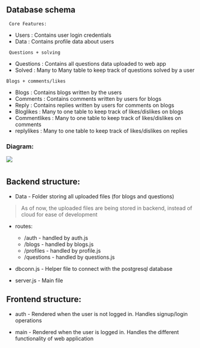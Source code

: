 
## Database schema
` Core Features:`
* Users     : Contains user login credentials
* Data      : Contains profile data about users

` Questions + solving`
* Questions : Contains all questions data uploaded to web app
* Solved    : Many to Many table to keep track of questions solved by a user

`Blogs + comments/likes`
* Blogs     : Contains blogs written by the users
* Comments  : Contains comments written by users for blogs
* Reply     : Contains replies written by users for comments on blogs
* Bloglikes : Many to one table to keep track of likes/dislikes on blogs
* Commentlikes : Many to one table to keep track of likes/dislikes on comments
* replylikes : Many to one table to keep track of likes/dislikes on replies

### Diagram:

<img src = "./schema.png"/>

#

## Backend structure:

* Data - Folder storing all uploaded files (for blogs and questions)
> As of now, the uploaded files are being stored in backend, instead of cloud for ease of development

* routes:
    - /auth - handled by auth.js
    - /blogs - handled by blogs.js
    - /profiles - handled by profile.js
    - /questions - handled by questions.js 

* dbconn.js - Helper file to connect with the postgresql database

* server.js - Main file

## Frontend structure:

* auth  - Rendered when the user is not logged in. Handles signup/login operations

* main  - Rendered when the user is logged in. Handles the different functionality of web application
   

